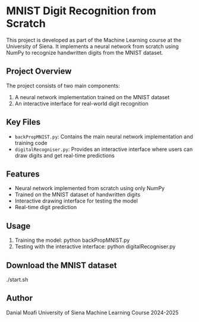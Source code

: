# MNIST Digit Recognition from Scratch

This project is developed as part of the Machine Learning course at the University of Siena. It implements a neural network from scratch using NumPy to recognize handwritten digits from the MNIST dataset.

## Project Overview

The project consists of two main components:
1. A neural network implementation trained on the MNIST dataset
2. An interactive interface for real-world digit recognition

## Key Files

- `backPropMNIST.py`: Contains the main neural network implementation and training code
- `digitalRecogniser.py`: Provides an interactive interface where users can draw digits and get real-time predictions

## Features

- Neural network implemented from scratch using only NumPy
- Trained on the MNIST dataset of handwritten digits
- Interactive drawing interface for testing the model
- Real-time digit prediction

## Usage

1. Training the model:
    python backPropMNIST.py
2. Testing with the interactive interface:
    python digitalRecogniser.py

##  Download the MNIST dataset
./start.sh


## Author

Danial Moafi
University of Siena
Machine Learning Course 2024-2025

